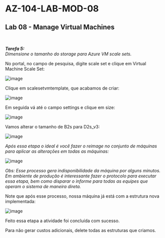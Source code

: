 # AZ-104-LAB-MOD-08

 <h2>Lab 08 - Manage Virtual Machines</h2> <br>

 ***Tarefa 5:***  
    *Dimensione o tamanho do storage para Azure VM scale sets.*

No portal, no campo de pesquisa, digite scale set e clique em Virtual Machine Scale Set: 

![image](https://user-images.githubusercontent.com/107069287/196502864-18374b13-67cf-4a37-9e81-ef72c651b2dc.png)

Clique em scalesetvmtemplate, que acabamos de criar: 

![image](https://user-images.githubusercontent.com/107069287/196502997-8022a93b-1834-4368-bda7-5cbabbc30595.png)

Em seguida vá até o campo settings e clique em size: 

![image](https://user-images.githubusercontent.com/107069287/196503145-e45f4cc0-73e5-4e3e-8528-c1f76a11f677.png)

Vamos alterar o tamanho de B2s para D2s_v3: 

![image](https://user-images.githubusercontent.com/107069287/196503387-98c2f1d4-31ba-447d-812a-b08a9dbd9389.png)

*Após essa etapa o ideal é você fazer o reimage no conjunto de máquinas para aplicar as alterações em todas as máquinas:* 

![image](https://user-images.githubusercontent.com/107069287/196505186-9fbea5f9-f39a-468e-aa6b-69e754963133.png)

*Obs: Esse processo gera indisponibilidade da máquina por alguns minutos. Em ambiente de produção é interessante fazer o protocolo para executar essa etapa, bem como disparar o informe para todas as equipes que operam o sistema de maneira direta.* 

Note que após esse processo, nossa máquina já está com a estrutura nova implementada: 

![image](https://user-images.githubusercontent.com/107069287/196503877-65e6e44d-a554-41d1-b53f-c4043b278756.png)

Feito essa etapa a atividade foi concluída com sucesso. 

Para não gerar custos adicionais, delete todas as estruturas que criamos. 




